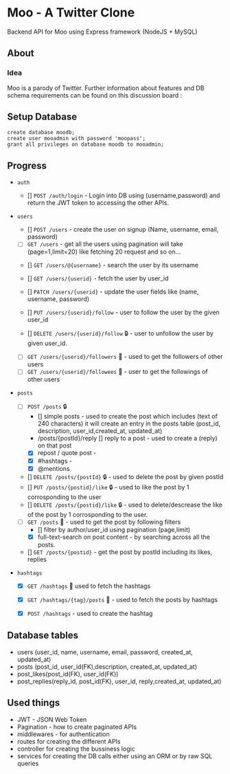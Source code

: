 # Moo - A Twitter Clone

Backend API for Moo using Express framework (NodeJS + MySQL)


## About

### Idea

Moo is a parody of Twitter. Further information about features and DB schema requirements can be found on this discussion board :


## Setup Database

```psql
create database moodb;
create user mooadmin with password 'moopass';
grant all privileges on database moodb to mooadmin;
```

## Progress

- `auth`

  - [] `POST /auth/login` - Login into DB using (username,password) and return the JWT token to accessing the other APIs.

- `users`
  - [] `POST /users` - create the user on signup (Name, username, email, password)

  - [ ] `GET /users` - get all the users using pagination will take (page=1,limit=20) like fetching 20 request and so on...
  - [] `GET /users/@{username}` - search the user by its username
  - [] `GET /users/{userid}` - fetch the user by user_id

  - [] `PATCH /users/{userid}` - update the user fields like (name, username, password)
  - [] `PUT /users/{userid}/follow` - user to follow the user by the given user_id
  - [] `DELETE /users/{userid}/follow` 🔒 - user to unfollow the user by given user_id.
  - [ ] `GET /users/{userid}/followers` 📃 - used to get the followers of other users
  - [ ] `GET /users/{userid}/followees` 📃 -  user to get the followings of other users

- `posts`
  - [ ] `POST /posts` 🔒
    - [] simple posts - used to create the post which includes (text of 240 characters) it will create an entry in the posts table (post_id, description, user_id,created_at, updated_at)
    - /posts/{postId}/reply [] reply to a post - used to create a (reply) on that post 
    - [x] repost / quote post - 
    - [x] \#hashtags - 
    - [x] \@mentions
  - [] `DELETE /posts/{postId}` 🔒 - used to delete the post by given postId
  - [] `PUT /posts/{postid}/like` 🔒 - used to like the post by 1 corrosponding to the user 
  - [] `DELETE /posts/{postid}/like` 🔒 - used to delete/descrease the like of the post by 1 corrosponding to the user.

  - [ ] `GET /posts` 📃 - used to get the post by following filters
    - [] filter by author/user_id using pagination (page,limit)
    - [x] full-text-search on post content - by searching across all the posts.
  - [] `GET /posts/{postid}` - get the post by postId including its likes, replies

- `hashtags`
  - [x] `GET /hashtags` 📃 used to fetch the hashtags
  - [x] `GET /hashtags/{tag}/posts` 📃 - used to fetch the posts by hashtags
  - [x] `POST /hashtags` - used to create the hashtag



## Database tables
- users (user_id, name, username, email, password, created_at, updated_at)
- posts (post_id, user_id(FK),description, created_at, updated_at)
- post_likes(post_id(FK), user_id(FK))
- post_replies(reply_id, post_id(FK), user_id, reply,created_at, updated_at)

## Used things
 - JWT - JSON Web Token 
 - Pagination - how to create paginated APIs
 - middlewares - for authentication
 - routes for creating the different APIs
 - controller for creating the bussiness logic
 - services for creating the DB calls either using an ORM or by raw SQL queries
